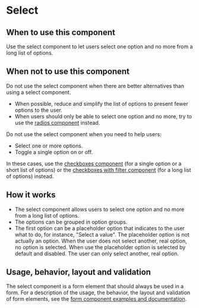 # Select

## When to use this component

Use the select component to let users select one option and no more from a long list of options.

## When not to use this component

Do not use the select component when there are better alternatives than using a select component.

* When possible, reduce and simplify the list of options to present fewer options to the user.
* When users should only be able to select one option and no more, try to use the <a href="{{path './radios.html'}}">radios component</a> instead.

Do not use the select component when you need to help users:

* Select one or more options.
* Toggle a single option on or off.

In these cases, use the <a href="{{path './checkboxes.html'}}">checkboxes component</a> (for a single option or a short list of options) or the <a href="{{path './checkboxes-with-filter.html'}}">checkboxes with filter component</a> (for a long list of options) instead.

## How it works

* The select component allows users to select one option and no more from a long list of options.
* The options can be grouped in option groups.
* The first option can be a placeholder option that indicates to the user what to do, for instance, "Select a value". The placeholder option is not actually an option. When the user does not select another, real option, no option is selected. When use the placeholder option is selected by default and disabled. The user can only select another, real option.

## Usage, behavior, layout and validation

The select component is a form element that should always be used in a form. For a description of the usage, the behavior, the layout and validation of form elements, see the <a href="{{path './form.html'}}">form component examples and documentation</a>.